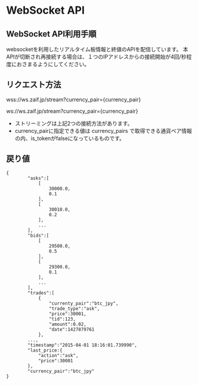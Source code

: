 # WebSocket API

## WebSocket API利用手順
websocketを利用したリアルタイム板情報と終値のAPIを配信しています。 本APIが切断され再接続する場合は、１つのIPアドレスからの接続開始が4回/秒程度におさまるようにしてください。

## リクエスト方法
wss://ws.zaif.jp/stream?currency_pair={currency_pair}

ws://ws.zaif.jp/stream?currency_pair={currency_pair}

* ストリーミングは上記2つの接続方法があります。
* currency_pairに指定できる値は currency_pairs で取得できる通貨ペア情報の内、is_tokenがfalseになっているものです。

## 戻り値
```
{
        "asks":[
            [
                30000.0,
                0.1
            ],
            [
                30010.0,
                0.2
            ],
            ...
        ],
        "bids":[
            [
                29500.0,
                0.5
            ],
            [
                29300.0,
                0.1
            ],
            ...
        ],
        "trades":[
            {
                "currenty_pair":"btc_jpy",
                "trade_type":"ask",
                "price":30001,
                "tid":123,
                "amount":0.02,
                "date":1427879761
            },
        ...,
        "timestamp":"2015-04-01 18:16:01.739990",
        "last_price:{
            "action":"ask",
            "price":30001
        },
        "currency_pair":"btc_jpy"
}
```

